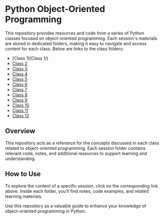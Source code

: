# Python Object-Oriented Programming

This repository provides resources and code from a series of Python classes focused on object-oriented programming. Each session's materials are stored in dedicated folders, making it easy to navigate and access content for each class. Below are links to the class folders:

- [Class 1](Class 1/)
- [Class 2](Class_2/)
- [Class 3](Class_3/)
- [Class 4](Class_4/)
- [Class 5](Class_5/)
- [Class 6](Class_6/)
- [Class 7](Class_7/)
- [Class 8](Class_8/)
- [Class 9](Class_9/)
- [Class 10](Class_10/)
- [Class 11](Class_11/)
- [Class 12](Class_12/)

## Overview

This repository acts as a reference for the concepts discussed in each class related to object-oriented programming. Each session folder contains relevant code, notes, and additional resources to support learning and understanding.

## How to Use

To explore the content of a specific session, click on the corresponding link above. Inside each folder, you’ll find notes, code examples, and related learning materials.

Use this repository as a valuable guide to enhance your knowledge of object-oriented programming in Python.